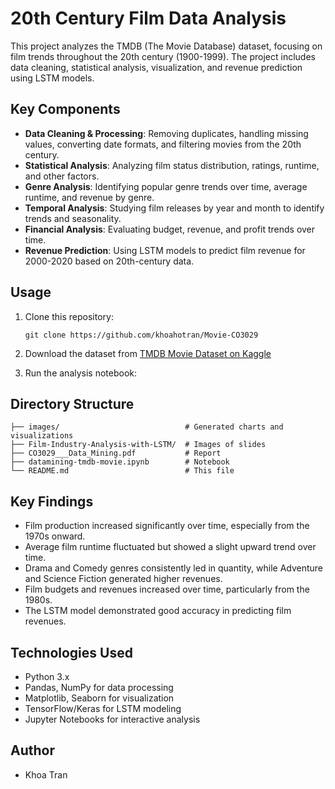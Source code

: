 # 20th Century Film Data Analysis

This project analyzes the TMDB (The Movie Database) dataset, focusing on film trends throughout the 20th century (1900-1999). The project includes data cleaning, statistical analysis, visualization, and revenue prediction using LSTM models.

## Key Components

- **Data Cleaning & Processing**: Removing duplicates, handling missing values, converting date formats, and filtering movies from the 20th century.
- **Statistical Analysis**: Analyzing film status distribution, ratings, runtime, and other factors.
- **Genre Analysis**: Identifying popular genre trends over time, average runtime, and revenue by genre.
- **Temporal Analysis**: Studying film releases by year and month to identify trends and seasonality.
- **Financial Analysis**: Evaluating budget, revenue, and profit trends over time.
- **Revenue Prediction**: Using LSTM models to predict film revenue for 2000-2020 based on 20th-century data.

## Usage

1. Clone this repository:

   ```
   git clone https://github.com/khoahotran/Movie-CO3029
   ```

2. Download the dataset from [TMDB Movie Dataset on Kaggle](https://www.kaggle.com/datasets/tmdb/tmdb-movie-metadata)

3. Run the analysis notebook:

## Directory Structure

```
├── images/                            # Generated charts and visualizations
├── Film-Industry-Analysis-with-LSTM/  # Images of slides
├── CO3029___Data_Mining.pdf           # Report
├── datamining-tmdb-movie.ipynb        # Notebook
└── README.md                          # This file
```

## Key Findings

- Film production increased significantly over time, especially from the 1970s onward.
- Average film runtime fluctuated but showed a slight upward trend over time.
- Drama and Comedy genres consistently led in quantity, while Adventure and Science Fiction generated higher revenues.
- Film budgets and revenues increased over time, particularly from the 1980s.
- The LSTM model demonstrated good accuracy in predicting film revenues.

## Technologies Used

- Python 3.x
- Pandas, NumPy for data processing
- Matplotlib, Seaborn for visualization
- TensorFlow/Keras for LSTM modeling
- Jupyter Notebooks for interactive analysis

## Author

- Khoa Tran
